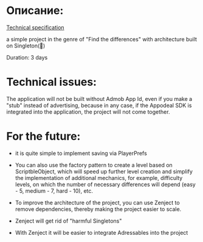# Описание:
[Technical specification](https://docs.google.com/document/d/1sWQNosqufxOFCX7qO_Xsu9sIC7f6SH-UtT08NGZRkUo/edit?usp=sharing)

a simple project in the genre of "Find the differences" with architecture built on Singleton(🤢)

Duration: 3 days

# Technical issues:
The application will not be built without Admob App Id, even if you make a "stub" instead of advertising, because in any case, if the Appodeal SDK is integrated into the application, the project will not come together.


# For the future:

- it is quite simple to implement saving via PlayerPrefs

- You can also use the factory pattern to create a level based on ScriptbleObject, which will speed up further level creation and simplify the implementation of additional mechanics, for example, difficulty levels, on which the number of necessary differences will depend (easy - 5, medium - 7, hard - 10), etc.
- To improve the architecture of the project, you can use Zenject to remove dependencies, thereby making the project easier to scale. 
- Zenject will get rid of "harmful Singletons"
- With Zenject it will be easier to integrate Adressables into the project

